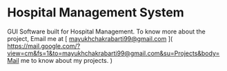 # Hospital Management System

GUI Software built for Hospital Management.
To know more about the project, Email me at [ mayukhchakrabarti99@gmail.com ]( https://mail.google.com/?view=cm&fs=1&to=mayukhchakrabarti99@gmail.com&su=Projects&body=Mail me to know about my projects. )
